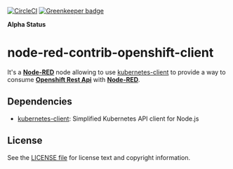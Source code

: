 [![CircleCI](https://circleci.com/gh/ymedlop/node-red-contrib-openshift-client/tree/master.svg?style=svg)](https://circleci.com/gh/ymedlop/node-red-contrib-openshift-client/tree/master) [![Greenkeeper badge](https://badges.greenkeeper.io/ymedlop/node-red-contrib-openshift-client.svg)](https://greenkeeper.io/)

**Alpha Status**

node-red-contrib-openshift-client
===================

It's  a [**Node-RED**](http://nodered.org/) node allowing to use [kubernetes-client](https://github.com/godaddy/kubernetes-client) to provide a way to consume [**Openshift Rest Api**](https://docs.openshift.com/container-platform/3.7/rest_api/index.html) with [**Node-RED**](http://nodered.org/).

## Dependencies

* [kubernetes-client](https://github.com/godaddy/kubernetes-client): Simplified Kubernetes API client for Node.js

License
-------

See the [LICENSE file](LICENSE) for license text and copyright information.
